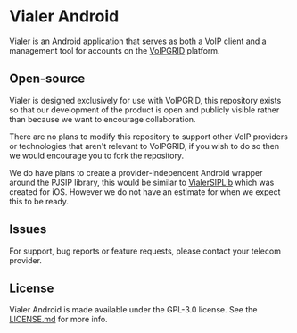 # Vialer Android

Vialer is an Android application that serves as both a VoIP client and a management tool for accounts on the [VoIPGRID](https://voipgrid.nl) platform.

## Open-source

Vialer is designed exclusively for use with VoIPGRID, this repository exists so that our development of the product is open and publicly visible rather than because we want to encourage collaboration.

There are no plans to modify this repository to support other VoIP providers or technologies that aren't relevant to VoIPGRID, if you wish to do so then we would encourage you to fork the repository.

We do have plans to create a provider-independent Android wrapper around the PJSIP library, this would be similar to [VialerSIPLib](https://github.com/VoIPGRID/VialerSIPLib) which was created for iOS. However we do not have an estimate for when we expect this to be ready.

## Issues

For support, bug reports or feature requests, please contact your telecom provider.

## License

Vialer Android is made available under the GPL-3.0 license. See the [LICENSE.md](LICENSE.md) for more info.
